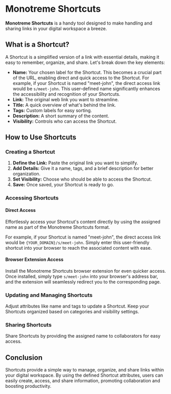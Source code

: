 # Monotreme Shortcuts

**Monotreme Shortcuts** is a handy tool designed to make handling and sharing links in your digital workspace a breeze.

## What is a Shortcut?

A Shortcut is a simplified version of a link with essential details, making it easy to remember, organize, and share. Let's break down the key elements:

- **Name:** Your chosen label for the Shortcut. This becomes a crucial part of the URL, enabling direct and quick access to the Shortcut. For example, if your Shortcut is named "meet-john", the direct access link would be `s/meet-john`. This user-defined name significantly enhances the accessibility and recognition of your Shortcuts.
- **Link:** The original web link you want to streamline.
- **Title:** A quick overview of what's behind the link.
- **Tags:** Custom labels for easy sorting.
- **Description:** A short summary of the content.
- **Visibility:** Controls who can access the Shortcut.

## How to Use Shortcuts

### Creating a Shortcut

1. **Define the Link:** Paste the original link you want to simplify.
2. **Add Details:** Give it a name, tags, and a brief description for better organization.
3. **Set Visibility:** Choose who should be able to access the Shortcut.
4. **Save:** Once saved, your Shortcut is ready to go.

### Accessing Shortcuts

#### Direct Access

Effortlessly access your Shortcut's content directly by using the assigned name as part of the Monotreme Shortcuts format.

For example, if your Shortcut is named "meet-john", the direct access link would be `{YOUR_DOMAIN}/s/meet-john`. Simply enter this user-friendly shortcut into your browser to reach the associated content with ease.

#### Browser Extension Access

Install the Monotreme Shortcuts browser extension for even quicker access. Once installed, simply type `s/meet-john` into your browser's address bar, and the extension will seamlessly redirect you to the corresponding page.

### Updating and Managing Shortcuts

Adjust attributes like name and tags to update a Shortcut. Keep your Shortcuts organized based on categories and visibility settings.

### Sharing Shortcuts

Share Shortcuts by providing the assigned name to collaborators for easy access.

## Conclusion

Shortcuts provide a simple way to manage, organize, and share links within your digital workspace. By using the defined Shortcut attributes, users can easily create, access, and share information, promoting collaboration and boosting productivity.
